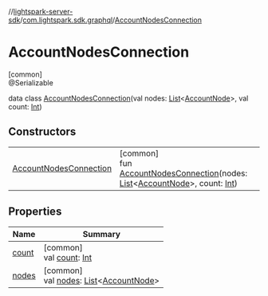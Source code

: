 //[lightspark-server-sdk](../../../index.md)/[com.lightspark.sdk.graphql](../index.md)/[AccountNodesConnection](index.md)

# AccountNodesConnection

[common]\
@Serializable

data class [AccountNodesConnection](index.md)(val nodes: [List](https://kotlinlang.org/api/latest/jvm/stdlib/kotlin.collections/-list/index.html)&lt;[AccountNode](../-account-node/index.md)&gt;, val count: [Int](https://kotlinlang.org/api/latest/jvm/stdlib/kotlin/-int/index.html))

## Constructors

| | |
|---|---|
| [AccountNodesConnection](-account-nodes-connection.md) | [common]<br>fun [AccountNodesConnection](-account-nodes-connection.md)(nodes: [List](https://kotlinlang.org/api/latest/jvm/stdlib/kotlin.collections/-list/index.html)&lt;[AccountNode](../-account-node/index.md)&gt;, count: [Int](https://kotlinlang.org/api/latest/jvm/stdlib/kotlin/-int/index.html)) |

## Properties

| Name | Summary |
|---|---|
| [count](count.md) | [common]<br>val [count](count.md): [Int](https://kotlinlang.org/api/latest/jvm/stdlib/kotlin/-int/index.html) |
| [nodes](nodes.md) | [common]<br>val [nodes](nodes.md): [List](https://kotlinlang.org/api/latest/jvm/stdlib/kotlin.collections/-list/index.html)&lt;[AccountNode](../-account-node/index.md)&gt; |
